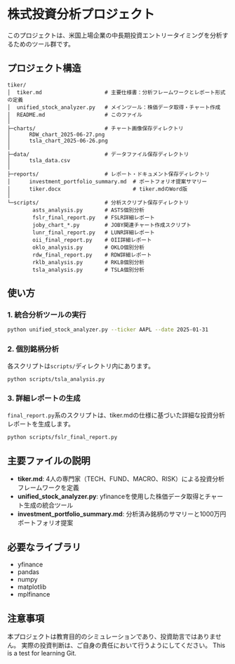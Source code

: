 # 株式投資分析プロジェクト

このプロジェクトは、米国上場企業の中長期投資エントリータイミングを分析するためのツール群です。

## プロジェクト構造

```
tiker/
│  tiker.md                    # 主要仕様書：分析フレームワークとレポート形式の定義
│  unified_stock_analyzer.py   # メインツール：株価データ取得・チャート作成
│  README.md                   # このファイル
│
├─charts/                      # チャート画像保存ディレクトリ
│      RDW_chart_2025-06-27.png
│      tsla_chart_2025-06-26.png
│
├─data/                        # データファイル保存ディレクトリ
│      tsla_data.csv
│
├─reports/                     # レポート・ドキュメント保存ディレクトリ
│      investment_portfolio_summary.md  # ポートフォリオ提案サマリー
│      tiker.docx                       # tiker.mdのWord版
│
└─scripts/                     # 分析スクリプト保存ディレクトリ
        asts_analysis.py       # ASTS個別分析
        fslr_final_report.py   # FSLR詳細レポート
        joby_chart_*.py        # JOBY関連チャート作成スクリプト
        lunr_final_report.py   # LUNR詳細レポート
        oii_final_report.py    # OII詳細レポート
        oklo_analysis.py       # OKLO個別分析
        rdw_final_report.py    # RDW詳細レポート
        rklb_analysis.py       # RKLB個別分析
        tsla_analysis.py       # TSLA個別分析
```

## 使い方

### 1. 統合分析ツールの実行
```bash
python unified_stock_analyzer.py --ticker AAPL --date 2025-01-31
```

### 2. 個別銘柄分析
各スクリプトは`scripts/`ディレクトリ内にあります。
```bash
python scripts/tsla_analysis.py
```

### 3. 詳細レポートの生成
`final_report.py`系のスクリプトは、tiker.mdの仕様に基づいた詳細な投資分析レポートを生成します。
```bash
python scripts/fslr_final_report.py
```

## 主要ファイルの説明

- **tiker.md**: 4人の専門家（TECH、FUND、MACRO、RISK）による投資分析フレームワークを定義
- **unified_stock_analyzer.py**: yfinanceを使用した株価データ取得とチャート生成の統合ツール
- **investment_portfolio_summary.md**: 分析済み銘柄のサマリーと1000万円ポートフォリオ提案

## 必要なライブラリ
- yfinance
- pandas
- numpy
- matplotlib
- mplfinance

## 注意事項
本プロジェクトは教育目的のシミュレーションであり、投資助言ではありません。
実際の投資判断は、ご自身の責任において行うようにしてください。 This is a test for learning Git.
